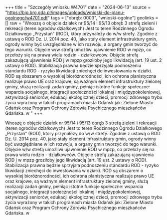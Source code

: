 +++
title = "Szczegóły wniosku W4701"
date = "2024-06-13"
source = "https://bip.brg.gda.pl/images/uploads/wnioski-do-planu-ogolnego/w4701.pdf"
tags = ["obręb: 0003", "wnioski-ogolne"]
geolinks = []
raw = "Wnoszę o objęcie działek nr 95/14 i 95/13 obręb 3 strefą zieleni i rekreacji (teren ogrodów   działkowych) Jest to teren Rodzinnego Ogrodu Działkowego „Przystań” (ROD), który przynależy do w/w strefy.  Zgodnie z ustawą o ROD Dz. U. 2014 poz. 40, jako stały element infrastruktury gmin, ogrody winny być uwzględniane w ich rozwoju, a organy gmin tworzyć do tego warunki. Objęcie w/w strefą umożliwi ujawnienie ROD w mpzp, co przełoży się na prawa wielu rodzin - działkowców. Objęcie strefą zakazującą ujawnienia ROD j w mpzp groziłoby jego likwidacją (art. 19 ust. 2 ustawy o ROD). Stabilizacja prawna będzie sprzyjała podnoszeniu standardu ROD - ryzyko likwidacji zniechęci do inwestowania w działki. ROD są obszarem o wysokiej bioróżnorodności, ich ochrona planistyczna realizuje prawo UE oraz krajowe, są ważnym element infrastruktury zielonej gminy, służą realizacji zadań gminy, pełniąc istotne funkcje społeczne: wsparcia socjalnego, integracji społeczności lokalnej i międzypokoleniowej, aktywizacji seniorów, edukacji ekologicznej dzieci, promocji zdrowego trybu życia wyrażony w takich programach miasta Gdańsk jak: Zielone Miasto Gdańsk oraz Program Ochrony Zdrowia Psychicznego mieszkańców Gdańska. w "
+++

Wnoszę o objęcie działek nr 95/14 i 95/13 obręb 3 strefą zieleni i rekreacji (teren ogrodów 
 działkowych) Jest to teren Rodzinnego Ogrodu Działkowego „Przystań” (ROD), który przynależy do w/w strefy.
 Zgodnie z ustawą o ROD Dz. U. 2014 poz. 40, jako stały element infrastruktury gmin, ogrody winny być
uwzględniane w ich rozwoju, a organy gmin tworzyć do tego warunki. Objęcie w/w strefą umożliwi ujawnienie
ROD w mpzp, co przełoży się na prawa wielu rodzin - działkowców. Objęcie strefą zakazującą ujawnienia ROD j
w mpzp groziłoby jego likwidacją (art. 19 ust. 2 ustawy o ROD). Stabilizacja prawna będzie sprzyjała
podnoszeniu standardu ROD - ryzyko likwidacji zniechęci do inwestowania w działki. ROD są obszarem o
wysokiej bioróżnorodności, ich ochrona planistyczna realizuje prawo UE oraz krajowe, są ważnym element
infrastruktury zielonej gminy, służą realizacji zadań gminy, pełniąc istotne funkcje społeczne: wsparcia
socjalnego, integracji społeczności lokalnej i międzypokoleniowej, aktywizacji seniorów, edukacji ekologicznej
dzieci, promocji zdrowego trybu życia wyrażony w takich programach miasta Gdańsk jak: Zielone Miasto
Gdańsk oraz Program Ochrony Zdrowia Psychicznego mieszkańców Gdańska. w



